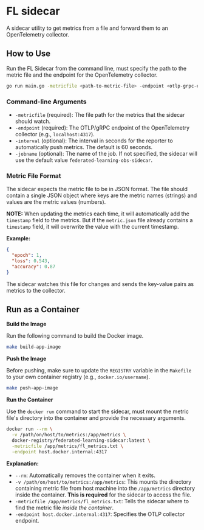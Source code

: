 # FL sidecar

A sidecar utility to get metrics from a file and forward them to an OpenTelemetry collector.

## How to Use

Run the FL Sidecar from the command line, must specify the path to the metric file and the endpoint for the OpenTelemetry collector.

```bash
go run main.go -metricfile <path-to-metric-file> -endpoint <otlp-grpc-endpoint>
```

### Command-line Arguments

  * `-metricfile` (required): The file path for the metrics that the sidecar should watch.
  * `-endpoint` (required): The OTLP/gRPC endpoint of the OpenTelemetry collector (e.g., `localhost:4317`).
  * `-interval` (optional): The interval in seconds for the reporter to automatically push metrics. The default is 60 seconds.
  * `-jobname` (optional): The name of the job. If not specified, the sidecar will use the default value `federated-learning-obs-sidecar`.

### Metric File Format

The sidecar expects the metric file to be in JSON format. The file should contain a single JSON object where keys are the metric names (strings) and values are the metric values (numbers).

**NOTE:** When updating the metrics each time, it will automatically add the `timestamp` field to the metrics. But if the `metric.json` file already contains a `timestamp` field, it will overwrite the value with the current timestamp.

**Example:**

```json
{
  "epoch": 1,
  "loss": 0.543,
  "accuracy": 0.87
}
```

The sidecar watches this file for changes and sends the key-value pairs as metrics to the collector.

## Run as a Container

**Build the Image**

Run the following command to build the Docker image.

```bash
make build-app-image
```

**Push the Image**

Before pushing, make sure to update the `REGISTRY` variable in the `Makefile` to your own container registry (e.g., `docker.io/username`).

```bash
make push-app-image
```

**Run the Container**

Use the `docker run` command to start the sidecar, must mount the metric file's directory into the container and provide the necessary arguments.

```bash
docker run --rm \
  -v /path/on/host/to/metrics:/app/metrics \
  docker-registry/federated-learning-sidecar:latest \
  -metricfile /app/metrics/fl_metrics.txt \
  -endpoint host.docker.internal:4317
```

**Explanation:**

  * `--rm`: Automatically removes the container when it exits.
  * `-v /path/on/host/to/metrics:/app/metrics`: This mounts the directory containing metric file from host machine into the `/app/metrics` directory inside the container. **This is required** for the sidecar to access the file.
  * `-metricfile /app/metrics/fl_metrics.txt`: Tells the sidecar where to find the metric file *inside the container*.
  * `-endpoint host.docker.internal:4317`: Specifies the OTLP collector endpoint.